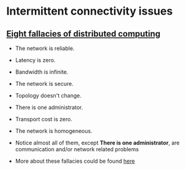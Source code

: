 # Intermittent connectivity issues

## [Eight fallacies of distributed computing](https://en.wikipedia.org/wiki/Fallacies_of_distributed_computing) 

* The network is reliable.
* Latency is zero.
* Bandwidth is infinite.
* The network is secure.
* Topology doesn't change.
* There is one administrator.
* Transport cost is zero.
* The network is homogeneous.


* Notice almost all of them, except **There is one administrator**, are communication and/or network related problems

* More about these fallacies could be found [here](https://blog.fogcreek.com/eight-fallacies-of-distributed-computing-tech-talk/)